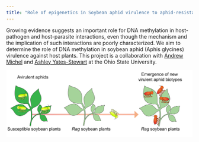 ```yaml
---
title: "Role of epigenetics in Soybean aphid virulence to aphid-resistant plants*"
---
```

Growing evidence suggests an important role for DNA methylation in host-pathogen and host-parasite interactions, even though the mechanism and the implication of such interactions are poorly characterized. We aim to determine the role of DNA methylation in soybean aphid (Aphis glycines) virulence against host plants. This project is a collaboration with [Andrew Michel](https://entomology.osu.edu/our-people/andrew-michel) and [Ashley Yates-Stewart](https://entomology.osu.edu/our-people/ashley-yates-stewart) at the Ohio State University.
<div class="row">
    <div class="col-md-12">
        <div class="col-xs-offset-1 col-md-10">
            <a href="/research/aphid.html">
                <img src="/images/aphid.png">
            </a>
        </div>
    </div>
</div>

